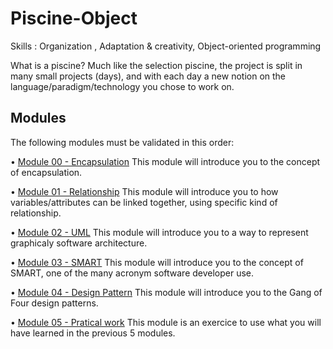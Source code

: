 # Piscine-Object
Skills : Organization , Adaptation &amp; creativity,  Object-oriented programming 

What is a piscine?
Much like the selection piscine, the project is split in many small projects (days), and
with each day a new notion on the language/paradigm/technology you chose to work on.



## Modules

The following modules must be validated in this order:


• [Module 00 - Encapsulation](https://github.com/Dutschke-julien/Piscine-Object/blob/master/Subjects/mod_0.pdf)
This module will introduce you to the concept of encapsulation.


• [Module 01 - Relationship](https://github.com/Dutschke-julien/Piscine-Object/blob/master/Subjects/mod_1.pdf)
This module will introduce you to how variables/attributes can be linked together, using specific kind of relationship.


• [Module 02 - UML](https://github.com/Dutschke-julien/Piscine-Object/blob/master/Subjects/mod_2.pdf)
This module will introduce you to a way to represent graphicaly software architecture.


• [Module 03 - SMART](https://github.com/Dutschke-julien/Piscine-Object/blob/master/Subjects/mod_3.pdf)
This module will introduce you to the concept of SMART, one of the many acronym software developer use.


• [Module 04 - Design Pattern](https://github.com/Dutschke-julien/Piscine-Object/blob/master/Subjects/mod_4.pdf)
This module will introduce you to the Gang of Four design patterns.


• [Module 05 - Pratical work](https://github.com/Dutschke-julien/Piscine-Object/blob/master/Subjects/mod_5.pdf)
This module is an exercice to use what you will have learned in the previous 5 modules.


